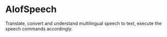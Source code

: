 # AIofSpeech
Translate, convert and understand multilingual speech to text, execute the speech commands accordingly.

